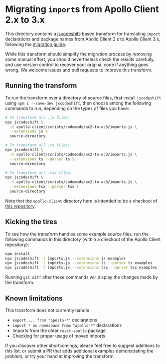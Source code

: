 # Migrating `import`s from Apollo Client 2.x to 3.x

This directory contains a [jscodeshift](https://www.npmjs.com/package/jscodeshift)-based
transform for translating `import` declarations and package names from
Apollo Client 2.x to Apollo Client 3.x, following the [migration guide](https://www.apollographql.com/docs/react/migrating/apollo-client-3-migration/).

While this transform should simplify the migration process by removing
some manual effort, you should nevertheless check the results carefully,
and use version control to recover your original code if anything goes
wrong. We welcome issues and pull requests to improve this transform.

## Running the transform

To run the transform over a directory of source files, first install
`jscodeshift` using `npm i --save-dev jscodeshift`, then choose among the
following commands to run, depending on the types of files you have:

```sh
# To transform all .js files:
npx jscodeshift \
  -t apollo-client/scripts/codemods/ac2-to-ac3/imports.js \
  --extensions js \
  source-directory

# To transform all .ts files:
npx jscodeshift \
  -t apollo-client/scripts/codemods/ac2-to-ac3/imports.js \
  --extensions ts --parser ts \
  source-directory

# To transform all .tsx files:
npx jscodeshift \
  -t apollo-client/scripts/codemods/ac2-to-ac3/imports.js \
  --extensions tsx --parser tsx \
  source-directory
```

Note that the `apollo-client` directory here is intended to be a checkout
of [this repository](https://github.com/apollographql/apollo-client/).

## Kicking the tires

To see how the transform handles some example source files, run the
following commands in this directory (within a checkout of the Apollo
Client repository):

```sh
npm install
npx jscodeshift -t imports.js --extensions js examples
npx jscodeshift -t imports.js --extensions ts --parser ts examples
npx jscodeshift -t imports.js --extensions tsx --parser tsx examples
```

Running `git diff` after these commands will display the changes made by
the transform.

## Known limitations

This transform does not currently handle

* `export ... from "apollo-*"` declarations
* `import * as namespace from "apollo-*"` declarations
* Imports from the older `react-apollo` package
* Checking for proper usage of moved imports

If you discover other shortcomings, please feel free to suggest additions
to this list, or submit a PR that adds additional examples demonstrating
the problem, or try your hand at improving the transform.
